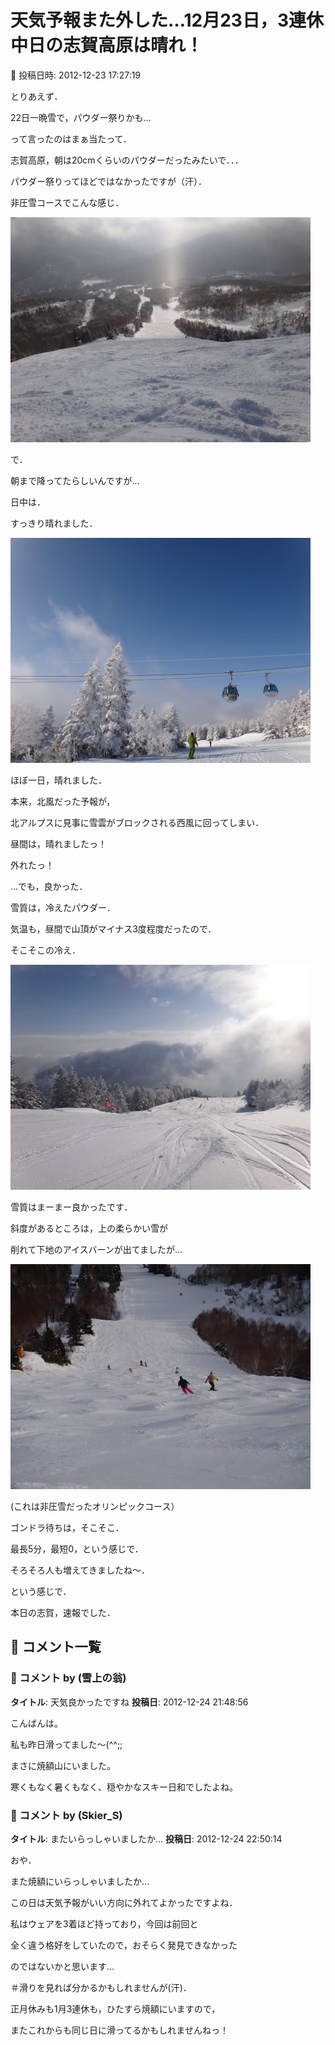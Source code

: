 # 天気予報また外した…12月23日，3連休中日の志賀高原は晴れ！

📅 投稿日時: 2012-12-23 17:27:19

とりあえず．





22日一晩雪で，パウダー祭りかも…


って言ったのはまぁ当たって．


志賀高原，朝は20cmくらいのパウダーだったみたいで．．．





パウダー祭りってほどではなかったですが（汗）．


非圧雪コースでこんな感じ．




![2c48dc6a3930558fb49938b2a8e20995.jpg](images/2c48dc6a3930558fb49938b2a8e20995.jpg)







で．


朝まで降ってたらしいんですが…


日中は．


すっきり晴れました．




![a708a4c8ce8cec5dc46a95bacf9fed32.jpg](images/a708a4c8ce8cec5dc46a95bacf9fed32.jpg)




ほぼ一日，晴れました．


本来，北風だった予報が，


北アルプスに見事に雪雲がブロックされる西風に回ってしまい．


昼間は，晴れましたっ！





外れたっ！


…でも，良かった．





雪質は，冷えたパウダー．


気温も，昼間で山頂がマイナス3度程度だったので．


そこそこの冷え．




![78a9990d50cc7fa238029da8195f947d.jpg](images/78a9990d50cc7fa238029da8195f947d.jpg)







雪質はまーまー良かったです．


斜度があるところは，上の柔らかい雪が


削れて下地のアイスバーンが出てましたが…




![2d1184b553109844d6320c6a9584e98d.jpg](images/2d1184b553109844d6320c6a9584e98d.jpg)




(これは非圧雪だったオリンピックコース） 





ゴンドラ待ちは，そこそこ．


最長5分，最短0，という感じで．


そろそろ人も増えてきましたね～．





という感じで．


本日の志賀，速報でした．

## 💬 コメント一覧

### 💬 コメント by (雪上の翁)
**タイトル**: 天気良かったですね
**投稿日**: 2012-12-24 21:48:56

こんばんは。

私も昨日滑ってました～(^^;;

まさに焼額山にいました。

寒くもなく暑くもなく、穏やかなスキー日和でしたよね。

### 💬 コメント by (Skier_S)
**タイトル**: またいらっしゃいましたか…
**投稿日**: 2012-12-24 22:50:14

おや．

また焼額にいらっしゃいましたか…

この日は天気予報がいい方向に外れてよかったですよね．



私はウェアを3着ほど持っており，今回は前回と

全く違う格好をしていたので，おそらく発見できなかった

のではないかと思います…



＃滑りを見れば分かるかもしれませんが(汗)．



正月休みも1月3連休も，ひたすら焼額にいますので，

またこれからも同じ日に滑ってるかもしれませんねっ！

